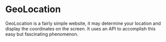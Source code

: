 # GeoLocation
GeoLocation is a fairly simple website, it may determine your location and display the coordinates on the screen. It uses an API to accomplish this easy but fascinating phenomenon.
